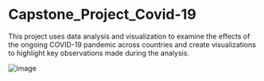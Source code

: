 # Capstone_Project_Covid-19
This project uses data analysis and visualization to examine the effects of the ongoing COVID-19 pandemic across countries and create visualizations to highlight key observations made during the analysis.

![image](![output](https://github.com/user-attachments/assets/62f82438-0661-4160-8808-d0feff5c142a)
)
